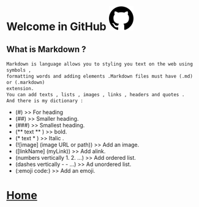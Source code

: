 # Welcome in GitHub  ![github](pics/github_1.png)


## What is Markdown ?
```
Markdown is language allows you to styling you text on the web using symbols ,
formatting words and adding elements .Markdown files must have (.md) or (.markdown) 
extension.
You can add texts , lists , images , links , headers and quotes .
And there is my dictionary :
```
- (#) >> For heading
- (##) >> Smaller heading. 
- (###) >> Smallest heading.
- (** text ** ) >> bold.
- (* text * ) >> Italic .
- (![image] (image URL or path)) >> Add an image.
- ([linkName] (myLink)) >> Add alink.
- (numbers vertically 1. 2. ...) >> Add ordered list.
- (dashes vertically - - ...) >> Ad unordered list.
- (:emoji code:) >> Add an emoji.

# [Home](https://malakmomani.github.io/reading-notes/code102/home)